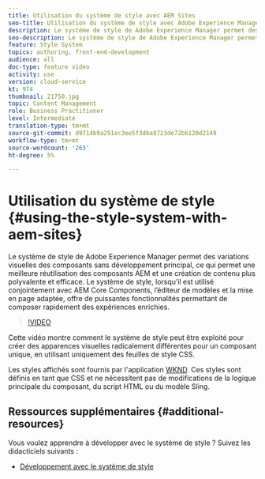 ```yaml
---
title: Utilisation du système de style avec AEM Sites
seo-title: Utilisation du système de style avec Adobe Experience Manager, AEM Sites
description: Le système de style de Adobe Experience Manager permet des variations visuelles des composants sans développement principal, ce qui permet une meilleure réutilisation des composants AEM et une création de contenu plus polyvalente et efficace. Le système de style, lorsqu’il est utilisé conjointement avec AEM Core Components, l’éditeur de modèles et la mise en page adaptée, offre de puissantes fonctionnalités permettant de composer rapidement des expériences enrichies.
seo-description: Le système de style de Adobe Experience Manager permet des variations visuelles des composants sans développement principal, ce qui permet une meilleure réutilisation des composants AEM et une création de contenu plus polyvalente et efficace. Le système de style, lorsqu’il est utilisé conjointement avec AEM Core Components, l’éditeur de modèles et la mise en page adaptée, offre de puissantes fonctionnalités permettant de composer rapidement des expériences enrichies.
feature: Style System
topics: authoring, front-end-development
audience: all
doc-type: feature video
activity: use
version: cloud-service
kt: 974
thumbnail: 21750.jpg
topic: Content Management
role: Business Practitioner
level: Intermediate
translation-type: tm+mt
source-git-commit: d9714b9a291ec3ee5f3dba9723de72bb120d2149
workflow-type: tm+mt
source-wordcount: '263'
ht-degree: 5%

---
```



# Utilisation du système de style {#using-the-style-system-with-aem-sites}

Le système de style de Adobe Experience Manager permet des variations visuelles des composants sans développement principal, ce qui permet une meilleure réutilisation des composants AEM et une création de contenu plus polyvalente et efficace. Le système de style, lorsqu’il est utilisé conjointement avec AEM Core Components, l’éditeur de modèles et la mise en page adaptée, offre de puissantes fonctionnalités permettant de composer rapidement des expériences enrichies.

>[!VIDEO](https://video.tv.adobe.com/v/21750/?quality=12&learn=on)

Cette vidéo montre comment le système de style peut être exploité pour créer des apparences visuelles radicalement différentes pour un composant unique, en utilisant uniquement des feuilles de style CSS.

Les styles affichés sont fournis par l&#39;application [WKND](https://github.com/adobe/aem-guides-wknd). Ces styles sont définis en tant que CSS et ne nécessitent pas de modifications de la logique principale du composant, du script HTML ou du modèle Sling.

## Ressources supplémentaires {#additional-resources}

Vous voulez apprendre à développer avec le système de style ? Suivez les didacticiels suivants :

* [Développement avec le système de style](https://experienceleague.adobe.com/docs/experience-manager-learn/getting-started-wknd-tutorial-develop/style-system.html)
